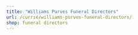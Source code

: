 ```yaml
---
title: "Williams Purves Funeral Directors"
url: /currie/williams-purves-funeral-directors/
shop: funeral directors
---
```

